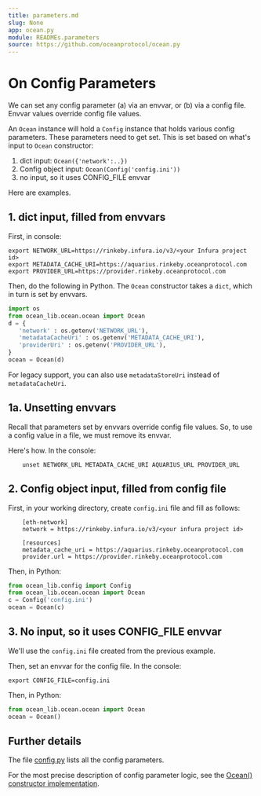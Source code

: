 ```yaml
---
title: parameters.md
slug: None
app: ocean.py
module: READMEs.parameters
source: https://github.com/oceanprotocol/ocean.py
---
```

<!--
Copyright 2021 Ocean Protocol Foundation
SPDX-License-Identifier: Apache-2.0
-->

# On Config Parameters

We can set any config parameter (a) via an envvar, or (b) via a config file. Envvar values override config file values.

An `Ocean` instance will hold a `Config` instance that holds various config parameters. These parameters need to get set. This is set based on what's input to `Ocean` constructor:

1.  dict input: `Ocean({'network':..})`
2.  Config object input: `Ocean(Config('config.ini'))`
3.  no input, so it uses CONFIG_FILE envvar

Here are examples.

## 1. dict input, filled from envvars

First, in console:

```console
export NETWORK_URL=https://rinkeby.infura.io/v3/<your Infura project id>
export METADATA_CACHE_URI=https://aquarius.rinkeby.oceanprotocol.com
export PROVIDER_URL=https://provider.rinkeby.oceanprotocol.com
```

Then, do the following in Python. The `Ocean` constructor takes a `dict`, which in turn is set by envvars.

```python
import os
from ocean_lib.ocean.ocean import Ocean
d = {
   'network' : os.getenv('NETWORK_URL'),
   'metadataCacheUri' : os.getenv('METADATA_CACHE_URI'),
   'providerUri' : os.getenv('PROVIDER_URL'),
}
ocean = Ocean(d)
```
For legacy support, you can also use `metadataStoreUri` instead of `metadataCacheUri`.

## 1a. Unsetting envvars

Recall that parameters set by envvars override config file values. So, to use a config value in a file, we must remove its envvar.

Here's how. In the console:

```console
    unset NETWORK_URL METADATA_CACHE_URI AQUARIUS_URL PROVIDER_URL
```

## 2. Config object input, filled from config file

First, in your working directory, create `config.ini` file and fill as follows:

```console
    [eth-network]
    network = https://rinkeby.infura.io/v3/<your infura project id>

    [resources]
    metadata_cache_uri = https://aquarius.rinkeby.oceanprotocol.com
    provider.url = https://provider.rinkeby.oceanprotocol.com
```

Then, in Python:

```python
from ocean_lib.config import Config
from ocean_lib.ocean.ocean import Ocean
c = Config('config.ini')
ocean = Ocean(c)
```

## 3. No input, so it uses CONFIG_FILE envvar

We'll use the `config.ini` file created from the previous example.

Then, set an envvar for the config file. In the console:

```console
export CONFIG_FILE=config.ini
```

Then, in Python:

```python
from ocean_lib.ocean.ocean import Ocean
ocean = Ocean()
```

## Further details

The file [config.py](https://github.com/oceanprotocol/ocean.py/blob/main/ocean_lib/config.py) lists all the config parameters.

For the most precise description of config parameter logic, see the [Ocean() constructor implementation](https://github.com/oceanprotocol/ocean.py/blob/main/ocean_lib/ocean/ocean.py).
